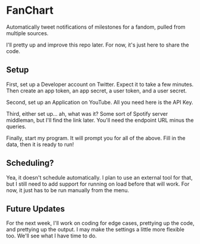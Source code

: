 # FanChart
Automatically tweet notifications of milestones for a fandom, pulled from multiple sources.

I'll pretty up and improve this repo later.  For now, it's just here to share the code.

## Setup

First, set up a Developer account on Twitter.  Expect it to take a few minutes.  Then create an app token, an app secret, a user token, and a user secret.

Second, set up an Application on YouTube.  All you need here is the API Key.

Third, either set up... ah, what was it?  Some sort of Spotify server middleman, but I'll find the link later.  You'll need the endpoint URL minus the queries.

Finally, start my program.  It will prompt you for all of the above.  Fill in the data, then it is ready to run!

## Scheduling?

Yea, it doesn't schedule automatically.  I plan to use an external tool for that, but I still need to add support for running on load before that will work.  For now, it just has to be run manually from the menu.

## Future Updates

For the next week, I'll work on coding for edge cases, prettying up the code, and prettying up the output.  I may make the settings a little more flexible too.  We'll see what I have time to do.